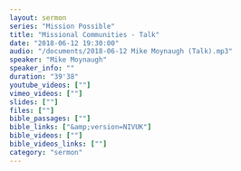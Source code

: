 ```yaml
---
layout: sermon
series: "Mission Possible"
title: "Missional Communities - Talk"
date: "2018-06-12 19:30:00"
audio: "/documents/2018-06-12 Mike Moynaugh (Talk).mp3"
speaker: "Mike Moynaugh"
speaker_info: ""
duration: "39'38"
youtube_videos: [""]
vimeo_videos: [""]
slides: [""]
files: [""]
bible_passages: [""]
bible_links: ["&amp;version=NIVUK"]
bible_videos: [""]
bible_videos_links: [""]
category: "sermon"
---
```

